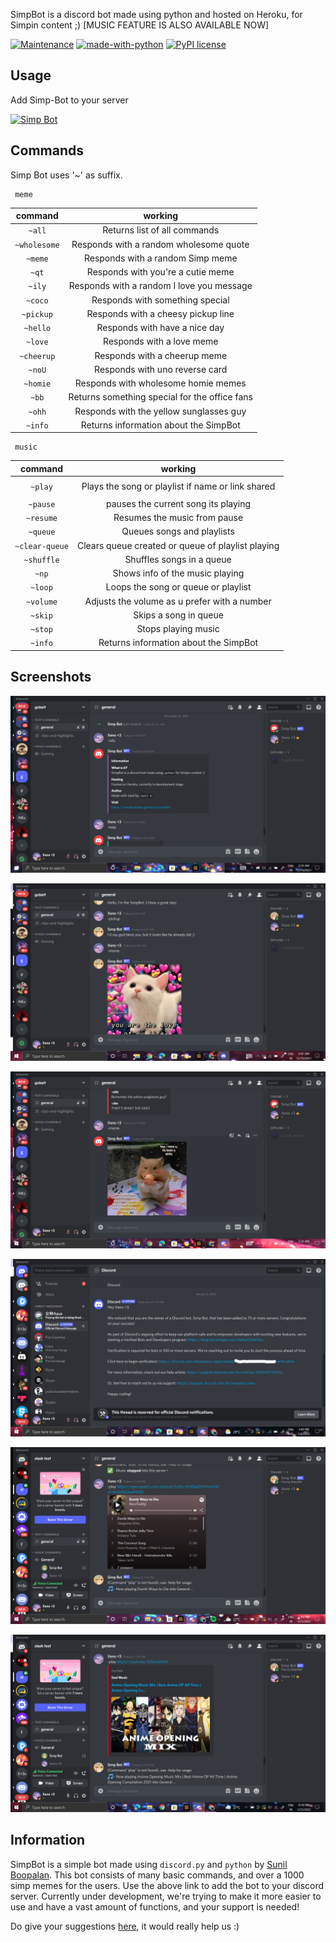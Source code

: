 SimpBot is a discord bot made using python and hosted on Heroku, for Simpin content ;)  [MUSIC FEATURE IS ALSO AVAILABLE NOW]

[![Maintenance](https://img.shields.io/badge/Maintained%3F-yes-green.svg)](https://GitHub.com/SunilBoopalan/SimpBot/graphs/commit-activity)
[![made-with-python](https://img.shields.io/badge/Made%20with-Python-1f425f.svg)](https://www.python.org/)
[![PyPI license](https://img.shields.io/pypi/l/ansicolortags.svg)](https://pypi.python.org/pypi/ansicolortags/)

## Usage

Add Simp-Bot to your server



[![Simp Bot](https://img.shields.io/badge/SimpBot-7289DA?style=for-the-badge&logo=discord&logoColor=white)](https://discord.com/api/oauth2/authorize?client_id=920753063638216774&permissions=545431486327&scope=bot)


## Commands

  Simp Bot uses '~' as suffix.
     
     meme
|    command   |                    working                    |
|:------------:|:---------------------------------------------:|
|    `~all`    |          Returns list of all commands         |
| `~wholesome` |     Responds with a random wholesome quote    |
|    `~meme`   |     Responds with a random Simp meme          |
|     `~qt`    |       Responds with you're a cutie meme       |
|    `~ily`    |   Responds with a random I love you message   |
|    `~coco`   |        Responds with something special        |
|   `~pickup`  |       Responds with a cheesy pickup line      |
|   `~hello`   |         Responds with have a nice day         |
|    `~love`   |           Responds with a love meme           |
|  `~cheerup`  |          Responds with a cheerup meme         |
|    `~noU`    |         Responds with uno reverse card        |
|   `~homie`   |      Responds with wholesome homie memes      |
|     `~bb`    | Returns something special for the office fans |
|    `~ohh`    |    Responds with the yellow sunglasses guy    |
|    `~info`   |   Returns information about the SimpBot       |


     music
|    command   |                    working                      |
|:------------:|:-----------------------------------------------:|
|              |                                                 |
|    `~play`   |Plays the song or playlist if name or link shared|
|              |                                                 |
|   `~pause`   |       pauses the current song its playing       |
|   `~resume`  |         Resumes the music from pause            |
|   `~queue`   |        Queues songs and playlists               |
|`~clear-queue`|Clears queue created or queue of playlist playing|
|  `~shuffle`  |          Shuffles songs in a queue              |
|    `~np`     |         Shows info of the music playing         |
|   `~loop`    |       Loops the song or queue or playlist       |
|   `~volume`  |  Adjusts the volume as u prefer with a number   |
|    `~skip`   |              Skips a song in queue              |
|    `~stop`   |               Stops playing music               |
|    `~info`   |   Returns information about the SimpBot         |




## Screenshots

![1](https://github.com/SunilBoopalan/dev/blob/main/Screenshot%20(381).png)

![2](https://github.com/SunilBoopalan/dev/blob/main/Screenshot%20(384).png)

![3](https://github.com/SunilBoopalan/dev/blob/main/Screenshot%20(382).png)

![4](https://github.com/SunilBoopalan/dev/blob/main/Screenshot%20(467)_LI.jpg)

![5](https://github.com/SunilBoopalan/dev/blob/main/Screenshot%20(495).png)

![6](https://github.com/SunilBoopalan/dev/blob/main/Screenshot%20(496).png)

## Information

SimpBot is a simple bot made using `discord.py` and `python` by [Sunil Boopalan](https://github.com/SunilBoopalan). This bot consists of many basic commands, and over a 1000 simp memes for the users. Use the above link to add the bot to your discord server. Currently under development, we're trying to make it more easier to use and have a vast amount of functions, and your support is needed!

Do give your suggestions [here](mailto:grandsunil7@gmail.com), it would really help us :)
